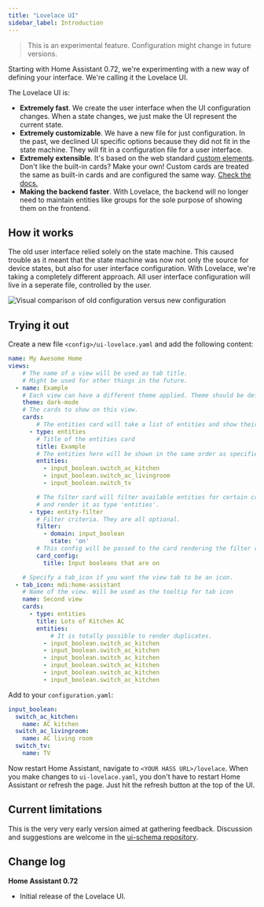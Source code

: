```yaml
---
title: "Lovelace UI"
sidebar_label: Introduction
---
```


> This is an experimental feature. Configuration might change in future versions.

Starting with Home Assistant 0.72, we're experimenting with a new way of defining your interface. We're calling it the Lovelace UI.

The Lovelace UI is:

 - **Extremely fast**. We create the user interface when the UI configuration changes. When a state changes, we just make the UI represent the current state.
 - **Extremely customizable**. We have a new file for just configuration. In the past, we declined UI specific options because they did not fit in the state machine. They will fit in a configuration file for a user interface.
 - **Extremely extensible**. It's based on the web standard [custom elements](https://developer.mozilla.org/en-US/docs/Web/Web_Components/Using_custom_elements). Don't like the built-in cards? Make your own! Custom cards are treated the same as built-in cards and are configured the same way. [Check the docs.](lovelace_custom_card.md)
 - **Making the backend faster**. With Lovelace, the backend will no longer need to maintain entities like groups for the sole purpose of showing them on the frontend.

## How it works

The old user interface relied solely on the state machine. This caused trouble as it meant that the state machine was now not only the source for device states, but also for user interface configuration. With Lovelace, we're taking a completely different approach. All user interface configuration will live in a seperate file, controlled by the user.

![Visual comparison of old configuration versus new configuration](/img/en/frontend/lovelace-ui-comparison.png)

<!-- source: https://docs.google.com/drawings/d/1O1o7-wRlnsU1lLgfdtn3s46P5StJjSL5to5RU9SV8zs/edit?usp=sharing -->

## Trying it out

Create a new file `<config>/ui-lovelace.yaml` and add the following content:

```yaml
name: My Awesome Home
views:
    # The name of a view will be used as tab title.
    # Might be used for other things in the future.
  - name: Example
    # Each view can have a different theme applied. Theme should be defined in the frontend.
    theme: dark-mode
    # The cards to show on this view.
    cards:
        # The entities card will take a list of entities and show their state.
      - type: entities
        # Title of the entities card
        title: Example
        # The entities here will be shown in the same order as specified.
        entities:
          - input_boolean.switch_ac_kitchen
          - input_boolean.switch_ac_livingroom
          - input_boolean.switch_tv

        # The filter card will filter available entities for certain criteria
        # and render it as type 'entities'.
      - type: entity-filter
        # Filter criteria. They are all optional.
        filter:
          - domain: input_boolean
            state: 'on'
        # This config will be passed to the card rendering the filter results
        card_config:
          title: Input booleans that are on

    # Specify a tab_icon if you want the view tab to be an icon.
  - tab_icon: mdi:home-assistant
    # Name of the view. Will be used as the tooltip for tab icon
    name: Second view
    cards:
      - type: entities
        title: Lots of Kitchen AC
        entities:
            # It is totally possible to render duplicates.
          - input_boolean.switch_ac_kitchen
          - input_boolean.switch_ac_kitchen
          - input_boolean.switch_ac_kitchen
          - input_boolean.switch_ac_kitchen
          - input_boolean.switch_ac_kitchen
          - input_boolean.switch_ac_kitchen
```

Add to your `configuration.yaml`:

```yaml
input_boolean:
  switch_ac_kitchen:
    name: AC kitchen
  switch_ac_livingroom:
    name: AC living room
  switch_tv:
    name: TV
```

Now restart Home Assistant, navigate to `<YOUR HASS URL>/lovelace`. When you make changes to `ui-lovelace.yaml`, you don't have to restart Home Assistant or refresh the page. Just hit the refresh button at the top of the UI.

## Current limitations

This is the very very early version aimed at gathering feedback. Discussion and suggestions are welcome in the [ui-schema repository](https://github.com/home-assistant/ui-schema).

## Change log

**Home Assistant 0.72**

- Initial release of the Lovelace UI.
